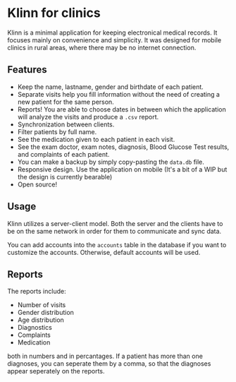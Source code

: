 # Klinn for clinics

Klinn is a minimal application for keeping electronical medical records. It focuses mainly on convenience and simplicity.
It was designed for mobile clinics in rural areas, where there may be no internet connection.

## Features
* Keep the name, lastname, gender and birthdate of each patient.
* Separate visits help you fill information without the need of creating a new patient for the same person.
* Reports! You are able to choose dates in between which the application will analyze the visits and produce a `.csv` report.
* Synchronization between clients.
* Filter patients by full name.
* See the medication given to each patient in each visit.
* See the exam doctor, exam notes, diagnosis, Blood Glucose Test results, and complaints of each patient.
* You can make a backup by simply copy-pasting the `data.db` file.
* Responsive design. Use the application on mobile (It's a bit of a WIP but the design is currently bearable)
* Open source!

## Usage
Klinn utilizes a server-client model. Both the server and the clients have to be on the same network in order for them to communicate and sync data.

You can add accounts into the `accounts` table in the database if you want to customize the accounts. Otherwise, default accounts will be used.

## Reports
The reports include:
* Number of visits
* Gender distribution
* Age distribution
* Diagnostics
* Complaints
* Medication

both in numbers and in percantages. If a patient has more than one diagnoses, you can seperate them by a comma, so that the diagnoses appear seperately on the reports.
